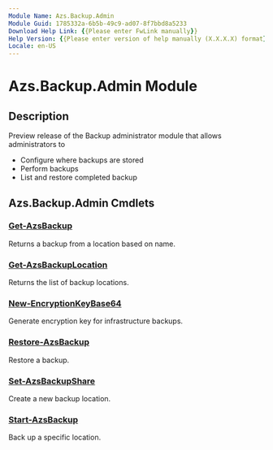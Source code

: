 ```yaml
---
Module Name: Azs.Backup.Admin
Module Guid: 1785332a-6b5b-49c9-ad07-8f7bbd8a5233
Download Help Link: {{Please enter FwLink manually}}
Help Version: {{Please enter version of help manually (X.X.X.X) format}}
Locale: en-US
---
```


# Azs.Backup.Admin Module
## Description
Preview release of the Backup administrator module that allows administrators to  
- Configure where backups are stored 
- Perform backups  
- List and restore completed backup

## Azs.Backup.Admin Cmdlets
### [Get-AzsBackup](Get-AzsBackup.md)
Returns a backup from a location based on name.

### [Get-AzsBackupLocation](Get-AzsBackupLocation.md)
Returns the list of backup locations.

### [New-EncryptionKeyBase64](New-EncryptionKeyBase64.md)
Generate encryption key for infrastructure backups.

### [Restore-AzsBackup](Restore-AzsBackup.md)
Restore a backup.

### [Set-AzsBackupShare](Set-AzsBackupShare.md)
Create a new backup location.

### [Start-AzsBackup](Start-AzsBackup.md)
Back up a specific location.

